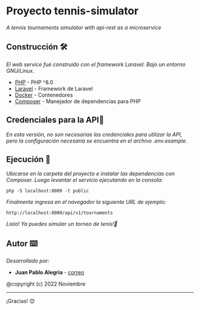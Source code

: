 # Proyecto tennis-simulator
_A tennis tournaments simulator with api-rest as a microservice_

## Construcción 🛠️
_El web service fué construido con el framework Laravel. Bajo un entorno GNU/Linux._
* [PHP](https://www.php.net/) - PHP ^8.0
* [Laravel](https://laravel.com/) - Framework de Laravel
* [Docker](https://www.docker.com/) - Contenedores
* [Composer](https://getcomposer.org/) - Manejador de dependencias para PHP

## Credenciales para la API🔧
_En esta versión, no son necesarias las credenciales para utilizar la API, pero la configuración necesaria se encuentra en el archivo .env.example._

## Ejecución 🚀
_Ubicarse en la carpeta del proyecto e instalar las dependencias con Composer. Luego levantar el servicio ejecutando en la consola:_
```
php -S localhost:8000 -t public
```
_Finalmente ingresa en el navegador la siguiente URL de ejemplo:_
```
http://localhost:8000/api/v1/tournaments
```
_Listo! Ya puedes simular un torneo de tenis!📖_

## Autor ⌨️
_Desarrollado por:_
* **Juan Pablo Alegría** - [correo](jalegria.trabajo@gmail.com)

@copyright (c) 2022 Noviembre

---
¡Gracias! 😊